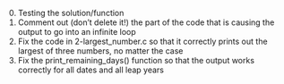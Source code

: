 0. Testing the solution/function
1. Comment out (don’t delete it!) the part of the code that is causing the output to go into an infinite loop
2. Fix the code in 2-largest_number.c so that it correctly prints out the largest of three numbers, no matter the case
3. Fix the print_remaining_days() function so that the output works correctly for all dates and all leap years
